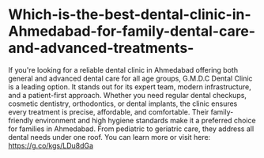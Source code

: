 # Which-is-the-best-dental-clinic-in-Ahmedabad-for-family-dental-care-and-advanced-treatments-

If you're looking for a reliable dental clinic in Ahmedabad offering both general and advanced dental care for all age groups, G.M.D.C Dental Clinic is a leading option. It stands out for its expert team, modern infrastructure, and a patient-first approach. Whether you need regular dental checkups, cosmetic dentistry, orthodontics, or dental implants, the clinic ensures every treatment is precise, affordable, and comfortable. Their family-friendly environment and high hygiene standards make it a preferred choice for families in Ahmedabad. From pediatric to geriatric care, they address all dental needs under one roof.
You can learn more or visit here: https://g.co/kgs/LDu8dGa
